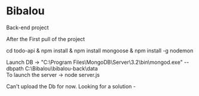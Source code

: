 # Bibalou

Back-end project

After the First pull of the project

cd todo-api & npm install & npm install mongoose & npm install -g nodemon

Launch DB -> "C:\Program Files\MongoDB\Server\3.2\bin\mongod.exe" --dbpath C:\Bibalou\bibalou-back\data\
To launch the server -> node server.js


Can't upload the Db for now. Looking for a solution *-*
